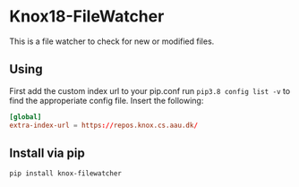 # Knox18-FileWatcher

This is a file watcher to check for new or modified files.

## Using

First add the custom index url to your pip.conf run `pip3.8 config list -v` to find the approperiate config file. Insert the following:

```conf
[global]
extra-index-url = https://repos.knox.cs.aau.dk/
```

## Install via pip

`pip install knox-filewatcher`
